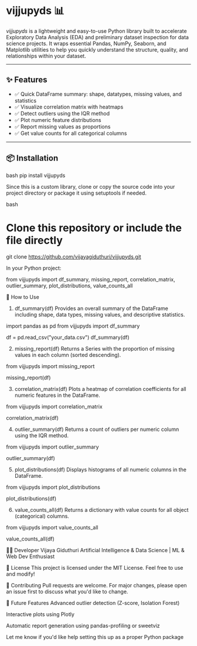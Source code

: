 # vijjupyds 📊

*vijjupyds* is a lightweight and easy-to-use Python library built to accelerate Exploratory Data Analysis (EDA) and preliminary dataset inspection for data science projects. It wraps essential Pandas, NumPy, Seaborn, and Matplotlib utilities to help you quickly understand the structure, quality, and relationships within your dataset.

---

## ✨ Features

- ✅ Quick DataFrame summary: shape, datatypes, missing values, and statistics  
- ✅ Visualize correlation matrix with heatmaps  
- ✅ Detect outliers using the IQR method  
- ✅ Plot numeric feature distributions  
- ✅ Report missing values as proportions  
- ✅ Get value counts for all categorical columns  

---

## 📦 Installation


bash
pip install vijjupyds


Since this is a custom library, clone or copy the source code into your project directory or package it using setuptools if needed.

bash
# Clone this repository or include the file directly
git clone https://github.com/vijayagiduthuri/vijjupyds.git




In your Python project:




from vijjupyds import df_summary, missing_report, correlation_matrix, outlier_summary, plot_distributions, value_counts_all




🧪 How to Use


1. df_summary(df)
Provides an overall summary of the DataFrame including shape, data types, missing values, and descriptive statistics.



import pandas as pd
from vijjupyds import df_summary

df = pd.read_csv("your_data.csv")
df_summary(df)


2. missing_report(df)
Returns a Series with the proportion of missing values in each column (sorted descending).


from vijjupyds import missing_report

missing_report(df)


3. correlation_matrix(df)
Plots a heatmap of correlation coefficients for all numeric features in the DataFrame.


from vijjupyds import correlation_matrix

correlation_matrix(df)



4. outlier_summary(df)
Returns a count of outliers per numeric column using the IQR method.

from vijjupyds import outlier_summary

outlier_summary(df)


5. plot_distributions(df)
Displays histograms of all numeric columns in the DataFrame.


from vijjupyds import plot_distributions

plot_distributions(df)


6. value_counts_all(df)
Returns a dictionary with value counts for all object (categorical) columns.


from vijjupyds import value_counts_all

value_counts_all(df)



🧑‍💻 Developer
Vijaya Giduthuri
Artificial Intelligence & Data Science | ML & Web Dev Enthusiast

📜 License
This project is licensed under the MIT License. Feel free to use and modify!

🙌 Contributing
Pull requests are welcome. For major changes, please open an issue first to discuss what you'd like to change.

🧠 Future Features
Advanced outlier detection (Z-score, Isolation Forest)

Interactive plots using Plotly

Automatic report generation using pandas-profiling or sweetviz


Let me know if you'd like help setting this up as a proper Python package